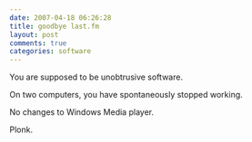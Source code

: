 ```yaml
---
date: 2007-04-18 06:26:28
title: goodbye last.fm
layout: post
comments: true
categories: software
---
```

You are supposed to be unobtrusive software.

On two computers, you have spontaneously stopped working.

No changes to Windows Media player.

Plonk.
